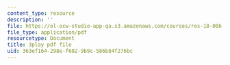 ```yaml
---
content_type: resource
description: ''
file: https://ol-ocw-studio-app-qa.s3.amazonaws.com/courses/res-18-006-calculus-revisited-single-variable-calculus-fall-2010/363ef164298ef6029b9c586b84f276bc_r9Jwtxf4SA0.pdf
file_type: application/pdf
resourcetype: Document
title: 3play pdf file
uid: 363ef164-298e-f602-9b9c-586b84f276bc
---
```

